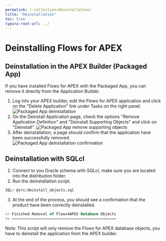 ```yaml
---
permalink: /:collection/deinstallation/
title: "Deinstallation"
toc: true
typora-root-url: ../
---
```

# Deinstalling Flows for APEX

## Deinstallation in the APEX Builder (Packaged App)

If you have installed Flows for APEX with the Packaged App, you can remove it directly from the Application Builder.

1. Log into your APEX builder, edit the Flows for APEX application and click on the "Delete Application" link under Tasks on the right panel.
![Packaged App deinstallation](/assets/images/packaged-app-deinstall-1.png "Deinstallation Packaged App")
2. On the Deinstall Application page, check the options "Remove Application Definition" and "Deinstall Supporting Objects" and click on "Deinstall".
![Packaged App remove supporting objects](/assets/images/packaged-app-deinstall-2.png "Remove Supporting Objects")
3. After deinstallation, a page should confirm that the application have been successfully removed.
![Packaged App deinstallation confirmation](/assets/images/packaged-app-deinstall-3.png "Deinstall confirmation")

## Deinstallation with SQLcl

1. Connect to you Oracle schema with SQLcl, make sure you are located into the distribution folder.
2. Run the deinstallation script.
```sql
SQL> @src/deinstall_objects.sql
```
3. At the end of the process, you should see a confirmation that the product have been correctly deinstalled.
```sql
>> Finished Removal of Flows4APEX Database Objects
>> ===============================================
```

Note: This script will only remove the Flows for APEX database objects, you have to deinstall the application from the APEX builder. 

